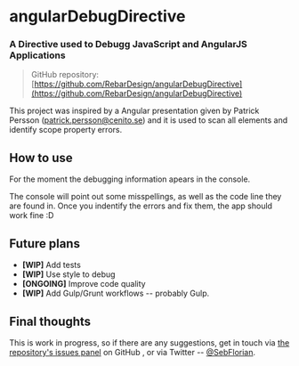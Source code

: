 # angularDebugDirective
### A Directive used to Debugg JavaScript and AngularJS Applications

> GitHub repository: [https://github.com/RebarDesign/angularDebugDirective](https://github.com/RebarDesign/angularDebugDirective)

This project was inspired by a Angular presentation given by Patrick Persson (patrick.persson@cenito.se) and it is used to scan all elements and identify scope property errors. 

## How to use

For the moment the debugging information apears in the console. 

The console will point out some misspellings, as well as the code line they are found in. Once you indentify the errors and fix them, the app should work fine :D 

## Future plans

* __[WIP]__ Add tests
* __[WIP]__ Use style to debug
* __[ONGOING]__ Improve code quality
* __[WIP]__ Add Gulp/Grunt workflows -- probably Gulp.

## Final thoughts
This is work in progress, so if there are any suggestions, get in touch via [the repository's issues panel](https://github.com/RebarDesign/angularDebugDirective/issues) on GitHub , or via Twitter -- [@SebFlorian](https://twitter.com/SebFlorian).
